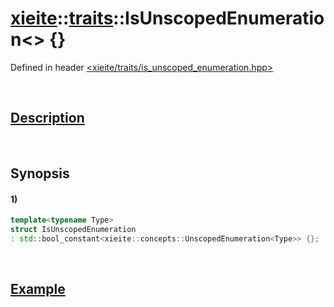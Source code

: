 # [xieite](../../xieite.md)\:\:[traits](../../traits.md)\:\:IsUnscopedEnumeration\<\> \{\}
Defined in header [<xieite/traits/is_unscoped_enumeration.hpp>](../../../include/xieite/traits/is_unscoped_enumeration.hpp)

&nbsp;

## [Description](../concepts/unscoped_enumeration.md#Description)

&nbsp;

## Synopsis
#### 1)
```cpp
template<typename Type>
struct IsUnscopedEnumeration
: std::bool_constant<xieite::concepts::UnscopedEnumeration<Type>> {};
```

&nbsp;

## [Example](../concepts/unscoped_enumeration.md#Example)
